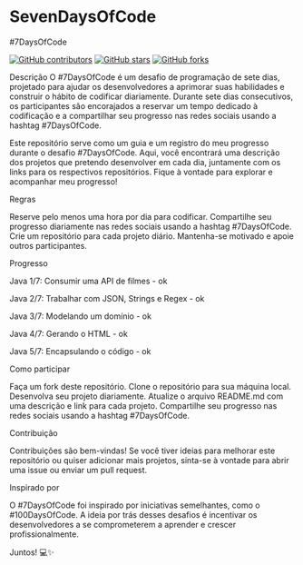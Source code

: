 # SevenDaysOfCode

#7DaysOfCode

[![GitHub contributors](https://img.shields.io/github/contributors/ErykaKanashiro/SevenDaysOfCode)](https://github.com/ErykaKanashiro/SevenDaysOfCode)
[![GitHub stars](https://img.shields.io/github/stars/ErykaKanashiro/SevenDaysOfCode?style=social)](https://github.com/ErykaKanashiro/SevenDaysOfCode)
[![GitHub forks](https://img.shields.io/github/forks/ErykaKanashiro/SevenDaysOfCode?style=social)](https://github.com/ErykaKanashiro/SevenDaysOfCode)


Descrição
O #7DaysOfCode é um desafio de programação de sete dias, projetado para ajudar os desenvolvedores a aprimorar suas habilidades e construir o hábito de codificar diariamente. Durante sete dias consecutivos, os participantes são encorajados a reservar um tempo dedicado à codificação e a compartilhar seu progresso nas redes sociais usando a hashtag #7DaysOfCode.

Este repositório serve como um guia e um registro do meu progresso durante o desafio #7DaysOfCode. Aqui, você encontrará uma descrição dos projetos que pretendo desenvolver em cada dia, juntamente com os links para os respectivos repositórios. Fique à vontade para explorar e acompanhar meu progresso!

Regras

Reserve pelo menos uma hora por dia para codificar.
Compartilhe seu progresso diariamente nas redes sociais usando a hashtag #7DaysOfCode.
Crie um repositório para cada projeto diário.
Mantenha-se motivado e apoie outros participantes.

Progresso

Java 1/7: Consumir uma API de filmes - ok

Java 2/7: Trabalhar com JSON, Strings e Regex - ok

Java 3/7: Modelando um domínio - ok

Java 4/7: Gerando o HTML - ok

Java 5/7: Encapsulando o código - ok

Como participar

Faça um fork deste repositório.
Clone o repositório para sua máquina local.
Desenvolva seu projeto diariamente.
Atualize o arquivo README.md com uma descrição e link para cada projeto.
Compartilhe seu progresso nas redes sociais usando a hashtag #7DaysOfCode.

Contribuição

Contribuições são bem-vindas! Se você tiver ideias para melhorar este repositório ou quiser adicionar mais projetos, sinta-se à vontade para abrir uma issue ou enviar um pull request.

Inspirado por

O #7DaysOfCode foi inspirado por iniciativas semelhantes, como o #100DaysOfCode. A ideia por trás desses desafios é incentivar os desenvolvedores a se comprometerem a aprender e crescer profissionalmente.

Juntos! 💻✨
